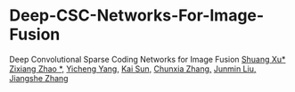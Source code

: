 # Deep-CSC-Networks-For-Image-Fusion
Deep Convolutional Sparse Coding Networks for Image Fusion 
[Shuang Xu*](https://xsxjtu.github.io/)
	<a href="https://www.researchgate.net/profile/Zixiang_Zhao5">Zixiang Zhao *,</a>
	<a href="https://www.researchgate.net/profile/Wang_Yicheng4">Yicheng Yang,</a>
	<a href="http://xxxxxxxxxxxxxxxxxxxxxxxxxxxxxxxxxxxxxxxxxx">Kai Sun,</a>
	<a href="https://www.researchgate.net/profile/Chun_Xia_Zhang">Chunxia Zhang,</a>
	<a href="http://gr.xjtu.edu.cn/web/junminliu">Junmin Liu,</a>
	<a href="http://gr.xjtu.edu.cn/web/jszhang">Jiangshe Zhang</a>
